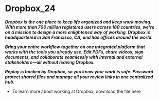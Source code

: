 # Dropbox_24

***Dropbox is the one place to keep life organized and keep work moving. With more than 700 million registered users across 180 countries, we're on a mission to design a more enlightened way of working. Dropbox is headquartered in San Francisco, CA, and has offices around the world.***

***Bring your entire workflow together on one integrated platform that works with the tools you already use. Edit PDFs, share videos, sign documents, and collaborate seamlessly with internal and external stakeholders—all without leaving Dropbox.***

***Replay is backed by Dropbox, so you know your work is safe. Password protect shared files and manage all your review links in one centralized hub.***

+  To learn more about working at Dropbox, download the file here


